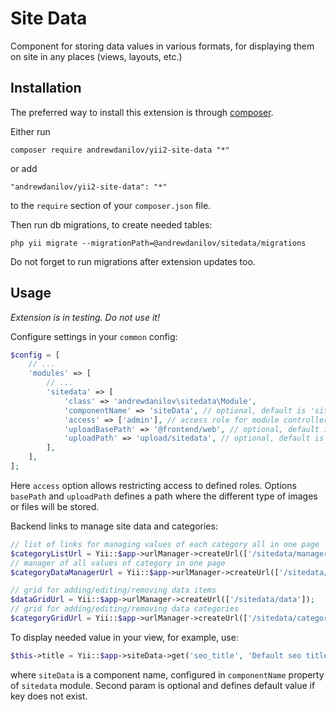 Site Data
===================
Component for storing data values in various formats, for displaying them on site in any places (views, layouts, etc.)

Installation
------------

The preferred way to install this extension is through [composer](http://getcomposer.org/download/).

Either run

```
composer require andrewdanilov/yii2-site-data "*"
```

or add

```
"andrewdanilov/yii2-site-data": "*"
```

to the `require` section of your `composer.json` file.


Then run db migrations, to create needed tables:

```
php yii migrate --migrationPath=@andrewdanilov/sitedata/migrations
```

Do not forget to run migrations after extension updates too.


Usage
-----

_Extension is in testing. Do not use it!_

Configure settings in your `common` config:

```php
$config = [
	// ...
	'modules' => [
		// ...
		'sitedata' => [
			'class' => 'andrewdanilov\sitedata\Module',
			'componentName' => 'siteData', // optional, default is 'siteData'
			'access' => ['admin'], // access role for module controllers, optional, default is ['@']
            'uploadBasePath' => '@frontend/web', // optional, default is '@frontend/web'
            'uploadPath' => 'upload/sitedata', // optional, default is 'upload/sitedata'
		],
	],
];
```

Here `access` option allows restricting access to defined roles. Options `basePath` and `uploadPath` defines a path where the different type of images or files will be stored.


Backend links to manage site data and categories:

```php
// list of links for managing values of each category all in one page
$categoryListUrl = Yii::$app->urlManager->createUrl(['/sitedata/manager']);
// manager of all values of category in one page
$categoryDataManagerUrl = Yii::$app->urlManager->createUrl(['/sitedata/manager/edit', 'category_id' => 123]);

// grid for adding/editing/removing data items
$dataGridUrl = Yii::$app->urlManager->createUrl(['/sitedata/data']);
// grid for adding/editing/removing data categories
$categoryGridUrl = Yii::$app->urlManager->createUrl(['/sitedata/category']);
```

To display needed value in your view, for example, use:

```php
$this->title = Yii::$app->siteData->get('seo_title', 'Default seo title');
```

where `siteData` is a component name, configured in `componentName` property of `sitedata` module. Second param is optional
and defines default value if key does not exist.
